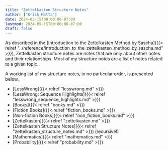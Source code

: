 ```yaml
---
title: "Zettelkasten Structure Notes"
author: ["Krish Matta"]
date: 2024-05-15T00:00:00-07:00
lastmod: 2024-05-15T00:00:00-07:00
draft: false
---
```


As described in the [Introduction to the Zettelkasten Method by Sascha]({{< relref "../reference/introduction_to_the_zettelkasten_method_by_sascha.md" >}}), Zettelkasten structure notes are notes that are only about other notes and their relationships. Most of my structure notes are a list of notes related to a given topic.

A working list of my structure notes, in no particular order, is presented below.

-   [LessWrong]({{< relref "lesswrong.md" >}})
-   [LessWrong: Sequence Highlights]({{< relref "lesswrong_sequence_highlights.md" >}})
-   [Books]({{< relref "books.md" >}})
-   [Fiction Books]({{< relref "fiction_books.md" >}})
-   [Non-fiction Books]({{< relref "non_fiction_books.md" >}})
-   [Zettelkasten]({{< relref "zettelkasten.md" >}})
-   [Zettelkasten Structure Notes]({{< relref "zettelkasten_structure_notes.md" >}}) (recursive!)
-   [Mathematics]({{< relref "mathematics.md" >}})
-   [Probability]({{< relref "probability.md" >}})

